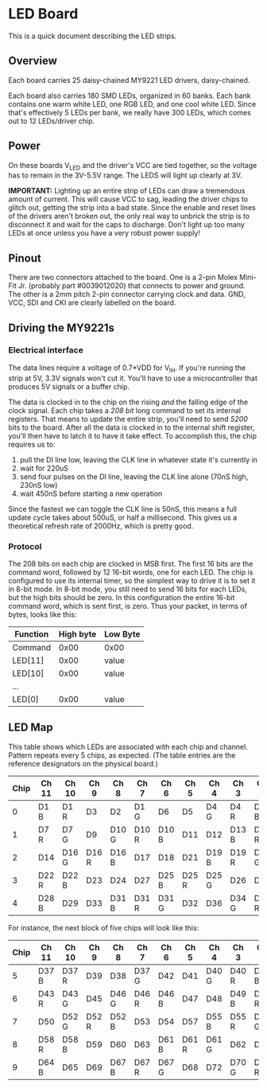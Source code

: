 # LED Board

This is a quick document describing the LED strips.

## Overview
Each board carries 25 daisy-chained MY9221 LED drivers, daisy-chained. 

Each board also carries 180 SMD LEDs, organized in 60 banks. Each bank contains one warm white LED, one RGB LED, and one cool white LED. Since that's effectively 5 LEDs per bank, 
we really have 300 LEDs, which comes out to 12 LEDs/driver chip.

## Power
On these boards V<sub>LED</sub> and the driver's VCC are tied together, so the voltage has to remain in the 3V-5.5V range. The LEDS will light up clearly at 3V.

**IMPORTANT:** Lighting up an entire strip of LEDs can draw a tremendous amount of current. This will cause VCC to sag, leading the driver chips to glitch out, getting the
strip into a bad state. Since the enable and reset lines of the drivers aren't broken out, the only real way to unbrick the strip is to disconnect it and wait for the caps
to discharge. Don't light up too many LEDs at once unless you have a very robust power supply!

## Pinout
There are two connectors attached to the board. One is a 2-pin Molex Mini-Fit Jr. (probably part #0039012020) that connects to power and ground. The other
is a 2mm pitch 2-pin connector carrying clock and data. GND, VCC, SDI and CKI are clearly labelled on the board.

## Driving the MY9221s

### Electrical interface
The data lines require a voltage of 0.7*VDD for V<sub>IH</sub>. If you're running the strip at 5V, 3.3V signals won't cut it. You'll have to use a microcontroller that produces 5V signals or a buffer chip.

The data is clocked in to the chip on the rising *and* the falling edge of the clock signal. Each chip takes a *208 bit* long command to set its internal registers. That means
to update the entire strip, you'll need to send *5200* bits to the board. After all the data is clocked in to the internal shift register, you'll then have to latch it
to have it take effect. To accomplish this, the chip requires us to:
1. pull the DI line low, leaving the CLK line in whatever state it's currently in
2. wait for 220uS
3. send four pulses on the DI line, leaving the CLK line alone (70nS high, 230nS low)
4. wait 450nS before starting a new operation

Since the fastest we can toggle the CLK line is 50nS, this means a full update cycle takes about 500uS, or half a millisecond. This gives us a theoretical refresh rate of
2000Hz, which is pretty good.

### Protocol

The 208 bits on each chip are clocked in MSB first. The first 16 bits are the command word, followed by 12 16-bit words, one for each LED. 
The chip is configured to use its internal timer, so the simplest way to drive it is to set it in 8-bit mode. In 8-bit mode, you still need to send 16 bits 
for each LEDs, but the high bits should be zero. In this configuration the entire 16-bit command word, which is sent first, is zero. Thus your packet, in terms of bytes, 
looks like this:

| Function | High byte | Low Byte |
|----------|-----------|----------|
| Command  | 0x00      | 0x00     |
| LED[11]  | 0x00      | value    |
| LED[10]  | 0x00      | value    |
| ... |
| LED[0]  | 0x00      | value    |

## LED Map

This table shows which LEDs are associated with each chip and channel. Pattern repeats every 5 chips,
as expected. (The table entries are the reference designators on the physical board.)

| Chip | Ch 11 | Ch 10 | Ch 9  | Ch 8  | Ch 7  | Ch 6  | Ch 5  | Ch 4  | Ch 3  | Ch 2  | Ch 1  | Ch 0  |
|------|-------|-------|-------|-------|-------|-------|-------|-------|-------|-------|-------|-------|
| 0    | D1 B  | D1 R  | D3    | D2    | D1 G  | D6    | D5    | D4 G  | D4 R  | D4 B  | D8    | D7 B  |
| 1    | D7 R  | D7 G  | D9    | D10 G | D10 R | D10 B | D11   | D12   | D13 B | D13 R | D13 G | D15   |
| 2    | D14   | D16 G | D16 R | D16 B | D17   | D18   | D21   | D19 B | D19 R | D19 G | D20   | D22 G |
| 3    | D22 R | D22 B | D23   | D24   | D27   | D25 B | D25 R | D25 G | D26   | D30   | D28 G | D28 R |
| 4    | D28 B | D29   | D33   | D31 B | D31 R | D31 G | D32   | D36   | D34 G | D34 R | D34 B | D35   |

For instance, the next block of five chips will look like this:

| Chip | Ch 11 | Ch 10 | Ch 9  | Ch 8  | Ch 7  | Ch 6  | Ch 5  | Ch 4  | Ch 3  | Ch 2  | Ch 1  | Ch 0  |
|------|-------|-------|-------|-------|-------|-------|-------|-------|-------|-------|-------|-------|
| 5    | D37 B | D37 R | D39   | D38   | D37 G | D42   | D41   | D40 G | D40 R | D40 B | D44   | D43 B |
| 6    | D43 R | D43 G | D45   | D46 G | D46 R | D46 B | D47   | D48   | D49 B | D49 R | D49 G | D51   |
| 7    | D50   | D52 G | D52 R | D52 B | D53   | D54   | D57   | D55 B | D55 R | D55 G | D56   | D58 G |
| 8    | D58 R | D58 B | D59   | D60   | D63   | D61 B | D61 R | D61 G | D62   | D66   | D64 G | D64 R |
| 9    | D64 B | D65   | D69   | D67 B | D67 R | D67 G | D68   | D72   | D70 G | D70 R | D70 B | D71   |




